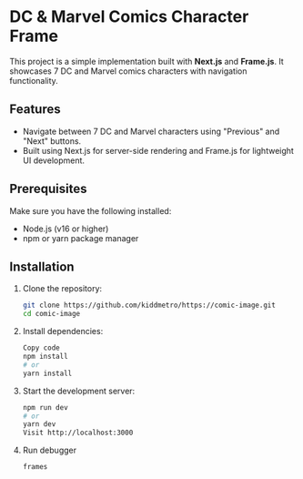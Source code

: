 # DC & Marvel Comics Character Frame

This project is a simple implementation built with **Next.js** and **Frame.js**. It showcases 7 DC and Marvel comics characters with navigation functionality.

## Features
- Navigate between 7 DC and Marvel characters using "Previous" and "Next" buttons.
- Built using Next.js for server-side rendering and Frame.js for lightweight UI development.

## Prerequisites
Make sure you have the following installed:
- Node.js (v16 or higher)
- npm or yarn package manager


## Installation
1. Clone the repository:
   ```bash
   git clone https://github.com/kiddmetro/https://comic-image.git
   cd comic-image

2. Install dependencies:
    ```bash
    Copy code
    npm install
    # or
    yarn install

3. Start the development server:

    ```bash
    npm run dev
    # or
    yarn dev
    Visit http://localhost:3000 

4. Run debugger

    ```bash
    frames


